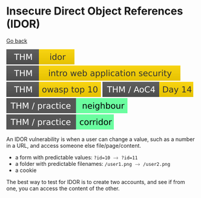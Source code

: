 # Insecure Direct Object References (IDOR)

[Go back](../index.md)

[![idor](../../../_badges/thm/idor.svg)](https://tryhackme.com/room/idor)
[![introwebapplicationsecurity](../../../_badges/thm/introwebapplicationsecurity.svg)](https://tryhackme.com/room/introwebapplicationsecurity)
[![owasptop10](../../../_badges/thm/owasptop10.svg)](https://tryhackme.com/room/owasptop10)
[![adventofcyber4](../../../_badges/thm/adventofcyber4/day14.svg)](https://tryhackme.com/room/adventofcyber4)
[![neighbour](../../../_badges/thm-p/neighbour.svg)](https://tryhackme.com/room/neighbour)
[![corridor](../../../_badges/thm-p/corridor.svg)](https://tryhackme.com/room/corridor)

<div class="row row-cols-lg-2"><div>

An IDOR vulnerability is when a user can change a value, such as a number in a URL, and access someone else file/page/content.

* a form with predictable values: `?id=10` <math xmlns="http://www.w3.org/1998/Math/MathML"><mo accent="false" stretchy="false">&#x2192;</mo></math> `?id=11`
* a folder with predictable filenames: `/user1.png` <math xmlns="http://www.w3.org/1998/Math/MathML"><mo accent="false" stretchy="false">&#x2192;</mo></math> `/user2.png`
* a cookie

The best way to test for IDOR is to create two accounts, and see if from one, you can access the content of the other.
</div><div>
</div></div>